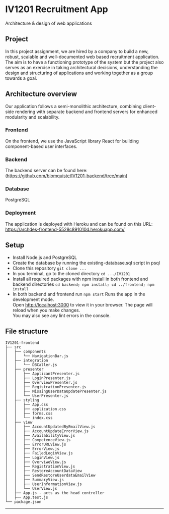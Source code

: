 # IV1201 Recruitment App
Architecture &amp; design of web applications

## Project
In this project assignment, we are hired by a company to build a new, robust, scalable and well-documented web based recruitment application.
The aim is to have a functioning prototype of the system but the project also serves as an exercise in taking architectural decisions, understanding the design and structuring of applications and working together as a group towards a goal.

## Architecture overview
Our application follows a semi-monolithic architecture, combining client-side rendering with separate backend and frontend servers for enhanced modularity and scalability.
### Frontend
On the frontend, we use the JavaScript library React for building component-based user interfaces.
### Backend
The backend server can be found here: (https://github.com/blomquiste/IV1201-backend/tree/main)
### Database
PostgreSQL
### Deployment
The application is deployed with Heroku and can be found on this URL:
https://archdes-frontend-5528c891010d.herokuapp.com/

## Setup
* Install Node.js and PostgreSQL
* Create the database by running the existing-database.sql script in psql
* Clone this repository ```git clone ...```
* In you terminal, go to the cloned directory ```cd .../IV1201```
* Install all required packages with npm install in both frontend and backend directories ```cd backend; npm install; cd ../frontend; npm install```
* In both backend and frontend run ```npm start```
  Runs the app in the development mode.\
  Open [http://localhost:3000](http://localhost:3000) to view it in your browser.
  The page will reload when you make changes.\
  You may also see any lint errors in the console.

## File structure
```
IV1201-frontend
├── src
│   ├── components
│   │   └── NavigationBar.js
│   ├── integration
│   │   └── DBCaller.js
│   ├── presenter
│   │   ├── ApplicantPresenter.js
│   │   ├── LoginPresenter.js
│   │   ├── OverviewPresenter.js
│   │   ├── RegistrationPresenter.js
│   │   ├── MissingUserDataUpdatePresenter.js
│   │   └── UserPresenter.js
│   ├── styling
│   │   ├── App.css
│   │   ├── application.css
│   │   ├── forms.css
│   │   └── index.css
│   ├── view
│   │   ├── AccountUpdatedByEmailView.js
│   │   ├── AccountUpdateErrorView.js
│   │   ├── AvailabilityView.js
│   │   ├── CompetenceView.js
│   │   ├── ErrorURLView.js
│   │   ├── ErrorView.js
│   │   ├── FailedLoginView.js
│   │   ├── LoginView.js
│   │   ├── OverviweView.js
│   │   ├── RegistrationView.js
│   │   ├── RestoreAccountDataView
│   │   ├── SendRestoreUserdataEmailView
│   │   ├── SummaryView.js
│   │   ├── UserInformationView.js
│   │   └── UserView.js
│   ├── App.js - acts as the head controller
│   ├── App.test.js 
└── package.json
```
________________________________________
